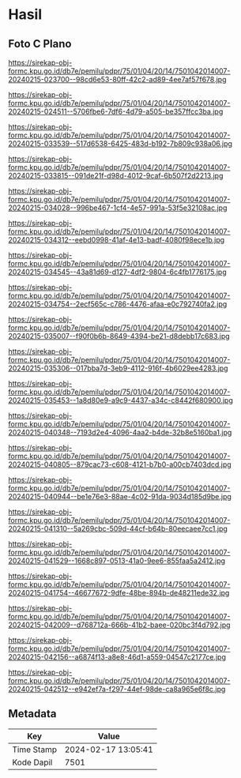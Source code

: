 # Hasil

## Foto C Plano

https://sirekap-obj-formc.kpu.go.id/db7e/pemilu/pdpr/75/01/04/20/14/7501042014007-20240215-023700--98cd6e53-80ff-42c2-ad89-4ee7af57f678.jpg

https://sirekap-obj-formc.kpu.go.id/db7e/pemilu/pdpr/75/01/04/20/14/7501042014007-20240215-024511--5706fbe6-7df6-4d79-a505-be357ffcc3ba.jpg

https://sirekap-obj-formc.kpu.go.id/db7e/pemilu/pdpr/75/01/04/20/14/7501042014007-20240215-033539--517d6538-6425-483d-b192-7b809c938a06.jpg

https://sirekap-obj-formc.kpu.go.id/db7e/pemilu/pdpr/75/01/04/20/14/7501042014007-20240215-033815--091de21f-d98d-4012-9caf-6b507f2d2213.jpg

https://sirekap-obj-formc.kpu.go.id/db7e/pemilu/pdpr/75/01/04/20/14/7501042014007-20240215-034028--996be467-1cf4-4e57-991a-53f5e32108ac.jpg

https://sirekap-obj-formc.kpu.go.id/db7e/pemilu/pdpr/75/01/04/20/14/7501042014007-20240215-034312--eebd0998-41af-4e13-badf-4080f98ece1b.jpg

https://sirekap-obj-formc.kpu.go.id/db7e/pemilu/pdpr/75/01/04/20/14/7501042014007-20240215-034545--43a81d69-d127-4df2-9804-6c4fb1776175.jpg

https://sirekap-obj-formc.kpu.go.id/db7e/pemilu/pdpr/75/01/04/20/14/7501042014007-20240215-034754--2ecf565c-c786-4476-afaa-e0c792740fa2.jpg

https://sirekap-obj-formc.kpu.go.id/db7e/pemilu/pdpr/75/01/04/20/14/7501042014007-20240215-035007--f90f0b6b-8649-4394-be21-d8debb17c683.jpg

https://sirekap-obj-formc.kpu.go.id/db7e/pemilu/pdpr/75/01/04/20/14/7501042014007-20240215-035306--017bba7d-3eb9-4112-916f-4b6029ee4283.jpg

https://sirekap-obj-formc.kpu.go.id/db7e/pemilu/pdpr/75/01/04/20/14/7501042014007-20240215-035453--1a8d80e9-a9c9-4437-a34c-c8442f680900.jpg

https://sirekap-obj-formc.kpu.go.id/db7e/pemilu/pdpr/75/01/04/20/14/7501042014007-20240215-040348--7193d2e4-4096-4aa2-b4de-32b8e5160ba1.jpg

https://sirekap-obj-formc.kpu.go.id/db7e/pemilu/pdpr/75/01/04/20/14/7501042014007-20240215-040805--879cac73-c608-4121-b7b0-a00cb7403dcd.jpg

https://sirekap-obj-formc.kpu.go.id/db7e/pemilu/pdpr/75/01/04/20/14/7501042014007-20240215-040944--be1e76e3-88ae-4c02-91da-9034d185d9be.jpg

https://sirekap-obj-formc.kpu.go.id/db7e/pemilu/pdpr/75/01/04/20/14/7501042014007-20240215-041310--5a269cbc-509d-44cf-b64b-80eecaee7cc1.jpg

https://sirekap-obj-formc.kpu.go.id/db7e/pemilu/pdpr/75/01/04/20/14/7501042014007-20240215-041529--1668c897-0513-41a0-9ee6-855faa5a2412.jpg

https://sirekap-obj-formc.kpu.go.id/db7e/pemilu/pdpr/75/01/04/20/14/7501042014007-20240215-041754--46677672-9dfe-48be-894b-de48211ede32.jpg

https://sirekap-obj-formc.kpu.go.id/db7e/pemilu/pdpr/75/01/04/20/14/7501042014007-20240215-042009--d768712a-666b-41b2-baee-020bc3f4d792.jpg

https://sirekap-obj-formc.kpu.go.id/db7e/pemilu/pdpr/75/01/04/20/14/7501042014007-20240215-042156--a6874f13-a8e8-46d1-a559-04547c2177ce.jpg

https://sirekap-obj-formc.kpu.go.id/db7e/pemilu/pdpr/75/01/04/20/14/7501042014007-20240215-042512--e942ef7a-f297-44ef-98de-ca8a965e6f8c.jpg


## Metadata

| Key        | Value               |
| ---------- | ------------------- |
| Time Stamp | 2024-02-17 13:05:41 |
| Kode Dapil | 7501                |




